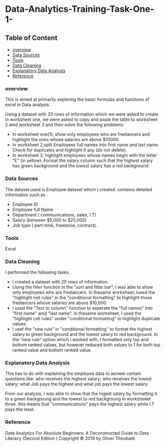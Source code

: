 # Data-Analytics-Training-Task-One-1-

## Table of Content
- [overview](overview)
- [Data Sources](data-sources)
- [Tools](tools)
- [Data Cleaning](data-cleaning)
- [Explanatory Data Analysis](explanatory-data-analysis)
- [Reference](reference)
  


### overview

This is aimed at primarily exploring the basic formulas and functions of excel in Data analysis.

Using a dataset with 20 rows of information which we were asked to create in worksheet one, we were asked to copy and paste the table to worksheet 2 amd worksheet 3 and then solve the following problems:

- In worksheet one(1), show only employees who are freelancers and highlight the ones whose salaries are above $10000
- In worksheet 2,split Employees full names into first name and last name. Check for duplicates and highlight if any (do not delete).
- In worksheet 3, highlight employees whose names begin with the letter "E" (in yellow). Format the salary column such that the highest salary has green background and the lowest salary has a red background.

### Data Sources
The dataset used is Employee dataset which I created. contains detailed information such as :
- Employee ID
- Employee full Name
- Department ( communications, sales, I.T)
- Salary (between $5,000 to $25,000)
- Job type ( part-time, freelance, contract).

### Tools
Excel

### Data Cleaning
I performed the following tasks:
- I created a dataset with 20 rows of information.
- Using the filter function in the "sort and filter bar", I was able to show only employees who are freelancers. In thesame worksheet, Iused the "highlight cell rules" in the "conditional formatting" to highlight those freelancers whose salaries are above $10,000.
- I used the "Text to column" function to seperate the "full names" into "first name" amd "last name". In thesame worksheet, I used the "highlight cell rules" under "conditional formatting" to highlight duplicate values.
- I usef the "new rule" in "conditional formatting" to format the highest salary to green background and the lowest salary to red background.
In the "new rule" option which I worked with, I formatted only top and bottom ranked values, but however reduced both values to 1 for both top ranked value and bottom ranked value.

### Explanatory Data Analysis
This has to do with explaining the employee data to asnwer certain questions like: who receives the highest salary; who receives the lowest salary; what Job pays the highest and what job pays the lowest salary.

From our analysis, I was able to show that the higest salary by formatting it to a green backgroung and the lowest to red backgroung in worksheeet three.
this means that "communications" pays the highest salary while I.T pays the least.

### Reference
Data Analytics For Absolute Beginners: 
A Deconstructed Guide to Data Literacy
(Second Edition )
Copyright © 2019 by Oliver Theobald 



